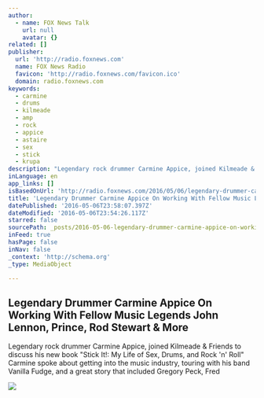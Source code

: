 ```yaml
---
author:
  - name: FOX News Talk
    url: null
    avatar: {}
related: []
publisher:
  url: 'http://radio.foxnews.com'
  name: FOX News Radio
  favicon: 'http://radio.foxnews.com/favicon.ico'
  domain: radio.foxnews.com
keywords:
  - carmine
  - drums
  - kilmeade
  - amp
  - rock
  - appice
  - astaire
  - sex
  - stick
  - krupa
description: "Legendary rock drummer Carmine Appice, joined Kilmeade & Friends to discuss his new book \"Stick It!: My Life of Sex, Drums, and Rock 'n' Roll\" Carmine spoke about getting into the music industry, touring with his band Vanilla Fudge, and a great story that included Gregory Peck, Fred"
inLanguage: en
app_links: []
isBasedOnUrl: 'http://radio.foxnews.com/2016/05/06/legendary-drummer-carmine-appice-on-working-with-fellow-music-legends-john-lennon-prince-rod-stewart-more/'
title: 'Legendary Drummer Carmine Appice On Working With Fellow Music Legends John Lennon, Prince, Rod Stewart & More'
datePublished: '2016-05-06T23:58:07.397Z'
dateModified: '2016-05-06T23:54:26.117Z'
starred: false
sourcePath: _posts/2016-05-06-legendary-drummer-carmine-appice-on-working-with-fellow-musi.md
inFeed: true
hasPage: false
inNav: false
_context: 'http://schema.org'
_type: MediaObject

---
```

<article style=""><h1>Legendary Drummer Carmine Appice On Working With Fellow Music Legends John Lennon, Prince, Rod Stewart &amp; More</h1><p>Legendary rock drummer Carmine Appice, joined Kilmeade &amp; Friends to discuss his new book "Stick It!: My Life of Sex, Drums, and Rock 'n' Roll" Carmine spoke about getting into the music industry, touring with his band Vanilla Fudge, and a great story that included Gregory Peck, Fred</p><img src="http://radio.foxnews.com/wp-content/uploads/2016/05/Carmine-Appice-Kilmeade.jpg" /></article>
